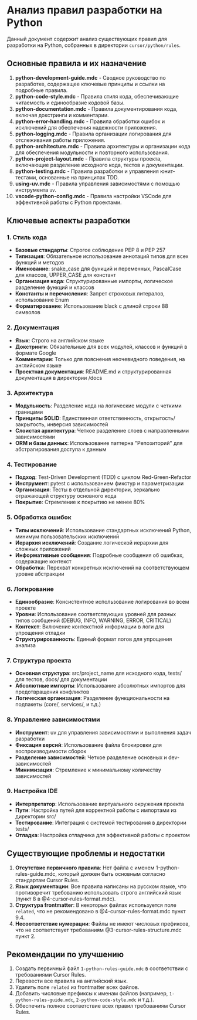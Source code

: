 # Анализ правил разработки на Python

Данный документ содержит анализ существующих правил для разработки на Python, собранных в директории `cursor/python/rules`.

## Основные правила и их назначение

1. **python-development-guide.mdc** - Сводное руководство по разработке, содержащее ключевые принципы и ссылки на подробные правила.
2. **python-code-style.mdc** - Правила стиля кода, обеспечивающие читаемость и единообразие кодовой базы.
3. **python-documentation.mdc** - Правила документирования кода, включая докстринги и комментарии.
4. **python-error-handling.mdc** - Правила обработки ошибок и исключений для обеспечения надежности приложения.
5. **python-logging.mdc** - Правила организации логирования для отслеживания работы приложения.
6. **python-architecture.mdc** - Правила архитектуры и организации кода для обеспечения модульности и повторного использования.
7. **python-project-layout.mdc** - Правила структуры проекта, включающие разделение исходного кода, тестов и документации.
8. **python-testing.mdc** - Правила разработки и управления юнит-тестами, основанные на принципах TDD.
9. **using-uv.mdc** - Правила управления зависимостями с помощью инструмента `uv`.
10. **vscode-python-config.mdc** - Правила настройки VSCode для эффективной работы с Python проектами.

## Ключевые аспекты разработки

### 1. Стиль кода

- **Базовые стандарты**: Строгое соблюдение PEP 8 и PEP 257
- **Типизация**: Обязательное использование аннотаций типов для всех функций и методов
- **Именование**: snake_case для функций и переменных, PascalCase для классов, UPPER_CASE для констант
- **Организация кода**: Структурированные импорты, логическое разделение функций и классов
- **Константы и перечисления**: Запрет строковых литералов, использование Enum
- **Форматирование**: Использование black с длиной строки 88 символов

### 2. Документация

- **Язык**: Строго на английском языке
- **Докстринги**: Обязательные для всех модулей, классов и функций в формате Google
- **Комментарии**: Только для пояснения неочевидного поведения, на английском языке
- **Проектная документация**: README.md и структурированная документация в директории /docs

### 3. Архитектура

- **Модульность**: Разделение кода на логические модули с четкими границами
- **Принципы SOLID**: Единственная ответственность, открытость/закрытость, инверсия зависимостей
- **Слоистая архитектура**: Четкое разделение слоев с направленными зависимостями
- **ORM и базы данных**: Использование паттерна "Репозиторий" для абстрагирования доступа к данным

### 4. Тестирование

- **Подход**: Test-Driven Development (TDD) с циклом Red-Green-Refactor
- **Инструмент**: pytest с использованием фикстур и параметризации
- **Организация**: Тесты в отдельной директории, зеркально отражающей структуру основного кода
- **Покрытие**: Стремление к покрытию не менее 80%

### 5. Обработка ошибок

- **Типы исключений**: Использование стандартных исключений Python, минимум пользовательских исключений
- **Иерархия исключений**: Создание логической иерархии для сложных приложений
- **Информативные сообщения**: Подробные сообщения об ошибках, содержащие контекст
- **Обработка**: Перехват конкретных исключений на соответствующем уровне абстракции

### 6. Логирование

- **Единообразие**: Консистентное использование логирования во всем проекте
- **Уровни**: Использование соответствующих уровней для разных типов сообщений (DEBUG, INFO, WARNING, ERROR, CRITICAL)
- **Контекст**: Включение контекстной информации в логи для упрощения отладки
- **Структурированность**: Единый формат логов для упрощения анализа

### 7. Структура проекта

- **Основная структура**: src/project_name для исходного кода, tests/ для тестов, docs/ для документации
- **Абсолютные импорты**: Использование абсолютных импортов для предотвращения конфликтов
- **Логическая организация**: Разделение функциональности на подпакеты (core/, services/, и т.д.)

### 8. Управление зависимостями

- **Инструмент**: uv для управления зависимостями и выполнения задач разработки
- **Фиксация версий**: Использование файла блокировки для воспроизводимости сборок
- **Разделение зависимостей**: Четкое разделение основных и dev-зависимостей
- **Минимизация**: Стремление к минимальному количеству зависимостей

### 9. Настройка IDE

- **Интерпретатор**: Использование виртуального окружения проекта
- **Пути**: Настройка путей для корректной работы с импортами из директории src/
- **Тестирование**: Интеграция с системой тестирования в директории tests/
- **Отладка**: Настройка отладчика для эффективной работы с проектом

## Существующие проблемы и недостатки

1. **Отсутствие первичного правила**: Нет файла с именем 1-python-rules-guide.mdc, который должен быть основным согласно стандартам Cursor Rules.
2. **Язык документации**: Все правила написаны на русском языке, что противоречит требованию использовать строго английский язык (пункт 8 в @4-cursor-rules-format.mdc).
3. **Структура frontmatter**: В некоторых файлах используется поле `related`, что не рекомендовано в @4-cursor-rules-format.mdc пункт 9.4.
4. **Несоответствие нумерации**: Файлы не имеют числовых префиксов, что не соответствует требованиям @3-cursor-rules-structure.mdc пункт 2.

## Рекомендации по улучшению

1. Создать первичный файл `1-python-rules-guide.mdc` в соответствии с требованиями Cursor Rules.
2. Перевести все правила на английский язык.
3. Удалить поле `related` из frontmatter всех файлов.
4. Добавить числовые префиксы к именам файлов (например, `1-python-rules-guide.mdc`, `2-python-code-style.mdc` и т.д.).
5. Обеспечить полное соответствие всех правил требованиям Cursor Rules.
